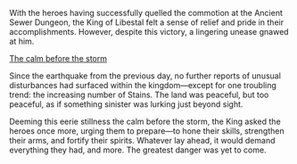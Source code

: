 <!-- title: King of Libestal -->
<!-- status: Alive -->

With the heroes having successfully quelled the commotion at the Ancient Sewer Dungeon, the King of Libestal felt a sense of relief and pride in their accomplishments. However, despite this victory, a lingering unease gnawed at him.

[The calm before the storm](#embed:https://www.youtube.com/live/1_dhGL0K5-k?feature=shared&t=6990)

Since the earthquake from the previous day, no further reports of unusual disturbances had surfaced within the kingdom—except for one troubling trend: the increasing number of Stains. The land was peaceful, but too peaceful, as if something sinister was lurking just beyond sight.

Deeming this eerie stillness the calm before the storm, the King asked the heroes once more, urging them to prepare—to hone their skills, strengthen their arms, and fortify their spirits. Whatever lay ahead, it would demand everything they had, and more. The greatest danger was yet to come.